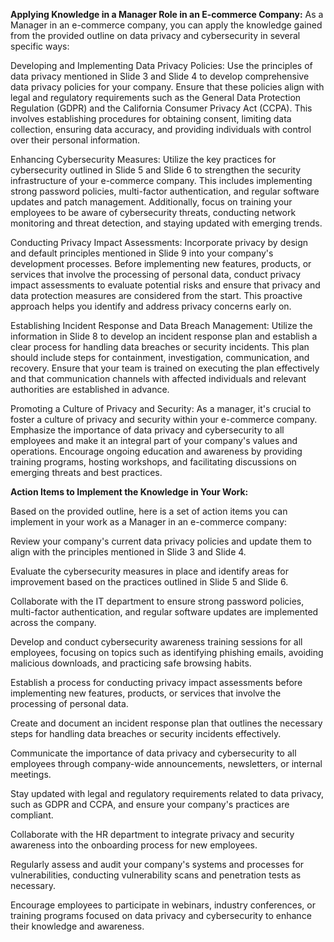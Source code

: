 **Applying Knowledge in a Manager Role in an E-commerce Company:**
As a Manager in an e-commerce company, you can apply the knowledge gained from the provided outline on data privacy and cybersecurity in several specific ways:

Developing and Implementing Data Privacy Policies: Use the principles of data privacy mentioned in Slide 3 and Slide 4 to develop comprehensive data privacy policies for your company. Ensure that these policies align with legal and regulatory requirements such as the General Data Protection Regulation (GDPR) and the California Consumer Privacy Act (CCPA). This involves establishing procedures for obtaining consent, limiting data collection, ensuring data accuracy, and providing individuals with control over their personal information.

Enhancing Cybersecurity Measures: Utilize the key practices for cybersecurity outlined in Slide 5 and Slide 6 to strengthen the security infrastructure of your e-commerce company. This includes implementing strong password policies, multi-factor authentication, and regular software updates and patch management. Additionally, focus on training your employees to be aware of cybersecurity threats, conducting network monitoring and threat detection, and staying updated with emerging trends.

Conducting Privacy Impact Assessments: Incorporate privacy by design and default principles mentioned in Slide 9 into your company's development processes. Before implementing new features, products, or services that involve the processing of personal data, conduct privacy impact assessments to evaluate potential risks and ensure that privacy and data protection measures are considered from the start. This proactive approach helps you identify and address privacy concerns early on.

Establishing Incident Response and Data Breach Management: Utilize the information in Slide 8 to develop an incident response plan and establish a clear process for handling data breaches or security incidents. This plan should include steps for containment, investigation, communication, and recovery. Ensure that your team is trained on executing the plan effectively and that communication channels with affected individuals and relevant authorities are established in advance.

Promoting a Culture of Privacy and Security: As a manager, it's crucial to foster a culture of privacy and security within your e-commerce company. Emphasize the importance of data privacy and cybersecurity to all employees and make it an integral part of your company's values and operations. Encourage ongoing education and awareness by providing training programs, hosting workshops, and facilitating discussions on emerging threats and best practices.

**Action Items to Implement the Knowledge in Your Work:**

Based on the provided outline, here is a set of action items you can implement in your work as a Manager in an e-commerce company:

Review your company's current data privacy policies and update them to align with the principles mentioned in Slide 3 and Slide 4.

Evaluate the cybersecurity measures in place and identify areas for improvement based on the practices outlined in Slide 5 and Slide 6.

Collaborate with the IT department to ensure strong password policies, multi-factor authentication, and regular software updates are implemented across the company.

Develop and conduct cybersecurity awareness training sessions for all employees, focusing on topics such as identifying phishing emails, avoiding malicious downloads, and practicing safe browsing habits.

Establish a process for conducting privacy impact assessments before implementing new features, products, or services that involve the processing of personal data.

Create and document an incident response plan that outlines the necessary steps for handling data breaches or security incidents effectively.

Communicate the importance of data privacy and cybersecurity to all employees through company-wide announcements, newsletters, or internal meetings.

Stay updated with legal and regulatory requirements related to data privacy, such as GDPR and CCPA, and ensure your company's practices are compliant.

Collaborate with the HR department to integrate privacy and security awareness into the onboarding process for new employees.

Regularly assess and audit your company's systems and processes for vulnerabilities, conducting vulnerability scans and penetration tests as necessary.

Encourage employees to participate in webinars, industry conferences, or training programs focused on data privacy and cybersecurity to enhance their knowledge and awareness.
